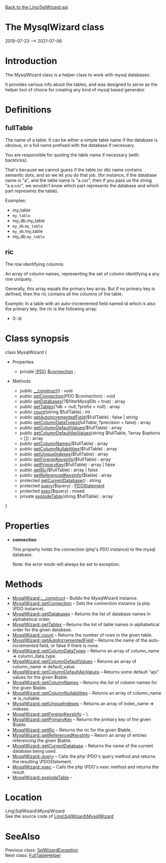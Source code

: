 [Back to the Ling/SqlWizard api](https://github.com/lingtalfi/SqlWizard/blob/master/doc/api/Ling/SqlWizard.md)



The MysqlWizard class
================
2019-07-23 --> 2021-07-06






Introduction
============

The MysqlWizard class is a helper class to work with mysql databases.

It provides various info about the tables, and was designed to serve as the helper tool of choice for creating
any kind of mysql based generator.



Definitions
==============



fullTable
--------------
The name of a table.
It can be either a simple table name if the database is obvious,
or a full name prefixed with the database if necessary.

You are responsible for quoting the table name if necessary (with backticks).

That's because we cannot guess if the table (or db) name contains semantic dots, and so we let you do that job.
(for instance, if the database name is "a", and the table name is "a.cor", then if you pass us the string "a.a.cor",
we wouldn't know which part represents the database and which part represents the table).



Examples:

- my_table
- `my_table`
- my_db.my_table
- `my_db`.`my_table`
- `my_db`.my_table
- my_db.`my_table`






ric
-----------

The row identifying columns.

An array of column names, representing the set of column identifying a any row uniquely.

Generally, this array equals the primary key array.
But if no primary key is defined, then the ric contains all the columns of the table.

Example:
In a table with an auto-incremented field named id which is also the primary key, the ric is the following array:

- 0: id



Class synopsis
==============


class <span class="pl-k">MysqlWizard</span>  {

- Properties
    - private [\PDO](https://www.php.net/manual/en/class.pdo.php) [$connection](#property-connection) ;

- Methods
    - public [__construct](https://github.com/lingtalfi/SqlWizard/blob/master/doc/api/Ling/SqlWizard/MysqlWizard/__construct.md)() : void
    - public [setConnection](https://github.com/lingtalfi/SqlWizard/blob/master/doc/api/Ling/SqlWizard/MysqlWizard/setConnection.md)(PDO $connection) : void
    - public [getDatabases](https://github.com/lingtalfi/SqlWizard/blob/master/doc/api/Ling/SqlWizard/MysqlWizard/getDatabases.md)(?$filterMysqlDb = true) : array
    - public [getTables](https://github.com/lingtalfi/SqlWizard/blob/master/doc/api/Ling/SqlWizard/MysqlWizard/getTables.md)(?$db = null, ?$prefix = null) : array
    - public [count](https://github.com/lingtalfi/SqlWizard/blob/master/doc/api/Ling/SqlWizard/MysqlWizard/count.md)(string $fullTable) : int
    - public [getAutoIncrementedField](https://github.com/lingtalfi/SqlWizard/blob/master/doc/api/Ling/SqlWizard/MysqlWizard/getAutoIncrementedField.md)($fullTable) : false | string
    - public [getColumnDataTypes](https://github.com/lingtalfi/SqlWizard/blob/master/doc/api/Ling/SqlWizard/MysqlWizard/getColumnDataTypes.md)($fullTable, ?$precision = false) : array
    - public [getColumnDefaultValues](https://github.com/lingtalfi/SqlWizard/blob/master/doc/api/Ling/SqlWizard/MysqlWizard/getColumnDefaultValues.md)($fullTable) : array
    - public [getColumnDefaultApiValues](https://github.com/lingtalfi/SqlWizard/blob/master/doc/api/Ling/SqlWizard/MysqlWizard/getColumnDefaultApiValues.md)(string $fullTable, ?array $options = []) : array
    - public [getColumnNames](https://github.com/lingtalfi/SqlWizard/blob/master/doc/api/Ling/SqlWizard/MysqlWizard/getColumnNames.md)($fullTable) : array
    - public [getColumnNullabilities](https://github.com/lingtalfi/SqlWizard/blob/master/doc/api/Ling/SqlWizard/MysqlWizard/getColumnNullabilities.md)($fullTable) : array
    - public [getUniqueIndexes](https://github.com/lingtalfi/SqlWizard/blob/master/doc/api/Ling/SqlWizard/MysqlWizard/getUniqueIndexes.md)($fullTable) : array
    - public [getForeignKeysInfo](https://github.com/lingtalfi/SqlWizard/blob/master/doc/api/Ling/SqlWizard/MysqlWizard/getForeignKeysInfo.md)($fullTable) : array
    - public [getPrimaryKey](https://github.com/lingtalfi/SqlWizard/blob/master/doc/api/Ling/SqlWizard/MysqlWizard/getPrimaryKey.md)($fullTable) : array | false
    - public [getRic](https://github.com/lingtalfi/SqlWizard/blob/master/doc/api/Ling/SqlWizard/MysqlWizard/getRic.md)($fullTable) : array | false
    - public [getReferencedKeysInfo](https://github.com/lingtalfi/SqlWizard/blob/master/doc/api/Ling/SqlWizard/MysqlWizard/getReferencedKeysInfo.md)($table) : array
    - protected [getCurrentDatabase](https://github.com/lingtalfi/SqlWizard/blob/master/doc/api/Ling/SqlWizard/MysqlWizard/getCurrentDatabase.md)() : string
    - protected [query](https://github.com/lingtalfi/SqlWizard/blob/master/doc/api/Ling/SqlWizard/MysqlWizard/query.md)($query) : [PDOStatement](https://www.php.net/manual/en/class.pdostatement.php)
    - protected [exec](https://github.com/lingtalfi/SqlWizard/blob/master/doc/api/Ling/SqlWizard/MysqlWizard/exec.md)($query) : mixed
    - private [explodeTable](https://github.com/lingtalfi/SqlWizard/blob/master/doc/api/Ling/SqlWizard/MysqlWizard/explodeTable.md)(string $fullTable) : array

}




Properties
=============

- <span id="property-connection"><b>connection</b></span>

    This property holds the connection (php's PDO instance) to the mysql database.
    
    Note: the error mode will always be set to exception.
    
    



Methods
==============

- [MysqlWizard::__construct](https://github.com/lingtalfi/SqlWizard/blob/master/doc/api/Ling/SqlWizard/MysqlWizard/__construct.md) &ndash; Builds the MysqlWizard instance.
- [MysqlWizard::setConnection](https://github.com/lingtalfi/SqlWizard/blob/master/doc/api/Ling/SqlWizard/MysqlWizard/setConnection.md) &ndash; Sets the connection instance (a php \PDO instance).
- [MysqlWizard::getDatabases](https://github.com/lingtalfi/SqlWizard/blob/master/doc/api/Ling/SqlWizard/MysqlWizard/getDatabases.md) &ndash; Returns the list of database names in alphabetical order.
- [MysqlWizard::getTables](https://github.com/lingtalfi/SqlWizard/blob/master/doc/api/Ling/SqlWizard/MysqlWizard/getTables.md) &ndash; Returns the list of table names in alphabetical order for the given database.
- [MysqlWizard::count](https://github.com/lingtalfi/SqlWizard/blob/master/doc/api/Ling/SqlWizard/MysqlWizard/count.md) &ndash; Returns the number of rows in the given table.
- [MysqlWizard::getAutoIncrementedField](https://github.com/lingtalfi/SqlWizard/blob/master/doc/api/Ling/SqlWizard/MysqlWizard/getAutoIncrementedField.md) &ndash; Returns the name of the auto-incremented field, or false if there is none.
- [MysqlWizard::getColumnDataTypes](https://github.com/lingtalfi/SqlWizard/blob/master/doc/api/Ling/SqlWizard/MysqlWizard/getColumnDataTypes.md) &ndash; Returns an array of column_name => column_data_type.
- [MysqlWizard::getColumnDefaultValues](https://github.com/lingtalfi/SqlWizard/blob/master/doc/api/Ling/SqlWizard/MysqlWizard/getColumnDefaultValues.md) &ndash; Returns an array of column_name => default_value.
- [MysqlWizard::getColumnDefaultApiValues](https://github.com/lingtalfi/SqlWizard/blob/master/doc/api/Ling/SqlWizard/MysqlWizard/getColumnDefaultApiValues.md) &ndash; Returns some default "api" values for the given $table.
- [MysqlWizard::getColumnNames](https://github.com/lingtalfi/SqlWizard/blob/master/doc/api/Ling/SqlWizard/MysqlWizard/getColumnNames.md) &ndash; Returns the list of column names for the given $table.
- [MysqlWizard::getColumnNullabilities](https://github.com/lingtalfi/SqlWizard/blob/master/doc/api/Ling/SqlWizard/MysqlWizard/getColumnNullabilities.md) &ndash; Returns an array of column_name => is_nullable.
- [MysqlWizard::getUniqueIndexes](https://github.com/lingtalfi/SqlWizard/blob/master/doc/api/Ling/SqlWizard/MysqlWizard/getUniqueIndexes.md) &ndash; Returns an array of index_name => indexes.
- [MysqlWizard::getForeignKeysInfo](https://github.com/lingtalfi/SqlWizard/blob/master/doc/api/Ling/SqlWizard/MysqlWizard/getForeignKeysInfo.md) &ndash; ).
- [MysqlWizard::getPrimaryKey](https://github.com/lingtalfi/SqlWizard/blob/master/doc/api/Ling/SqlWizard/MysqlWizard/getPrimaryKey.md) &ndash; Returns the primary key of the given $table.
- [MysqlWizard::getRic](https://github.com/lingtalfi/SqlWizard/blob/master/doc/api/Ling/SqlWizard/MysqlWizard/getRic.md) &ndash; Returns the ric for the given $table.
- [MysqlWizard::getReferencedKeysInfo](https://github.com/lingtalfi/SqlWizard/blob/master/doc/api/Ling/SqlWizard/MysqlWizard/getReferencedKeysInfo.md) &ndash; Return an array of entries referencing the given $table.
- [MysqlWizard::getCurrentDatabase](https://github.com/lingtalfi/SqlWizard/blob/master/doc/api/Ling/SqlWizard/MysqlWizard/getCurrentDatabase.md) &ndash; Returns the name of the current database being used.
- [MysqlWizard::query](https://github.com/lingtalfi/SqlWizard/blob/master/doc/api/Ling/SqlWizard/MysqlWizard/query.md) &ndash; Calls the php \PDO's query method and returns the resulting \PDOStatement.
- [MysqlWizard::exec](https://github.com/lingtalfi/SqlWizard/blob/master/doc/api/Ling/SqlWizard/MysqlWizard/exec.md) &ndash; Calls the php \PDO's exec method and returns the result.
- [MysqlWizard::explodeTable](https://github.com/lingtalfi/SqlWizard/blob/master/doc/api/Ling/SqlWizard/MysqlWizard/explodeTable.md) &ndash; 





Location
=============
Ling\SqlWizard\MysqlWizard<br>
See the source code of [Ling\SqlWizard\MysqlWizard](https://github.com/lingtalfi/SqlWizard/blob/master/MysqlWizard.php)



SeeAlso
==============
Previous class: [SqlWizardException](https://github.com/lingtalfi/SqlWizard/blob/master/doc/api/Ling/SqlWizard/Exception/SqlWizardException.md)<br>Next class: [FullTableHelper](https://github.com/lingtalfi/SqlWizard/blob/master/doc/api/Ling/SqlWizard/Tool/FullTableHelper.md)<br>
